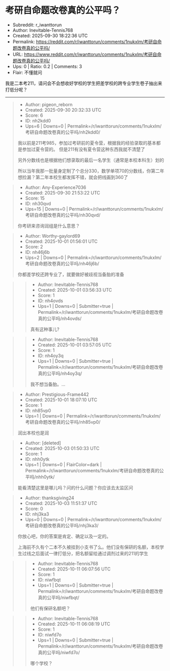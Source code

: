 # 考研自命题改卷真的公平吗？

- Subreddit: r_iwanttorun
- Author: Inevitable-Tennis768
- Created: 2025-09-30 18:22:36 UTC
- Permalink: https://reddit.com/r/iwanttorun/comments/1nukxlm/考研自命题改卷真的公平吗/
- URL: https://www.reddit.com/r/iwanttorun/comments/1nukxlm/考研自命题改卷真的公平吗/
- Ups: 0 | Ratio: 0.2 | Comments: 3
- Flair: 不懂就问


我是二本考211，请问会不会想收好学校的学生把差学校的跨专业学生卷子抽出来打低分呢？


---

> - Author: pigeon_reborn
> - Created: 2025-09-30 20:32:33 UTC
> - Score: 6
> - ID: nh2kdd0
> - Ups=6 | Downs=0 | Permalink=/r/iwanttorun/comments/1nukxlm/考研自命题改卷真的公平吗/nh2kdd0/
>
> 我以前是211考985，参加过考研前的夏令营，根据我的经验录取的基本都是参加过夏令营的。 但是211有没有夏令营这种东西我就不清楚了
> 
> 另外分数线也是根据他们想录取的最后一名学生（通常是本校本科生）划的
> 
> 所以当年我那一批量身定制了个总分330，数学单项70的分数线，你第二年想捡漏？第二年本校生都发挥不错，就会把线画到360了

> - Author: Any-Experience7036
> - Created: 2025-09-30 21:53:22 UTC
> - Score: 15
> - ID: nh30qvd
> - Ups=15 | Downs=0 | Permalink=/r/iwanttorun/comments/1nukxlm/考研自命题改卷真的公平吗/nh30qvd/
>
> 你考研来咨询润组是什么意思？

> - Author: Worthy-gaylord69
> - Created: 2025-10-01 01:56:01 UTC
> - Score: 2
> - ID: nh46j6b
> - Ups=2 | Downs=0 | Permalink=/r/iwanttorun/comments/1nukxlm/考研自命题改卷真的公平吗/nh46j6b/
>
> 你都差学校还跨专业了，就要做好被歧视当备胎的准备

>> - Author: Inevitable-Tennis768
>> - Created: 2025-10-01 03:56:33 UTC
>> - Score: 1
>> - ID: nh4ovds
>> - Ups=1 | Downs=0 | Submitter=true | Permalink=/r/iwanttorun/comments/1nukxlm/考研自命题改卷真的公平吗/nh4ovds/
>>
>> 真有这种事儿?

>> - Author: Inevitable-Tennis768
>> - Created: 2025-10-01 03:57:05 UTC
>> - Score: 1
>> - ID: nh4oy3q
>> - Ups=1 | Downs=0 | Submitter=true | Permalink=/r/iwanttorun/comments/1nukxlm/考研自命题改卷真的公平吗/nh4oy3q/
>>
>> 我不想当备胎。…

> - Author: Prestigious-Frame442
> - Created: 2025-10-01 18:07:10 UTC
> - Score: 1
> - ID: nh85vp0
> - Ups=1 | Downs=0 | Permalink=/r/iwanttorun/comments/1nukxlm/考研自命题改卷真的公平吗/nh85vp0/
>
> 润出本校也是润

> - Author: [deleted]
> - Created: 2025-10-03 01:50:33 UTC
> - Score: 1
> - ID: nhh0ytk
> - Ups=1 | Downs=0 | FlairColor=dark | Permalink=/r/iwanttorun/comments/1nukxlm/考研自命题改卷真的公平吗/nhh0ytk/
>
> 能看清楚这里是哪儿吗？问的什么问题？你应该去太监区问

> - Author: thanksgiving24
> - Created: 2025-10-03 11:51:37 UTC
> - Score: 0
> - ID: nhj3ka3
> - Ups=0 | Downs=0 | Permalink=/r/iwanttorun/comments/1nukxlm/考研自命题改卷真的公平吗/nhj3ka3/
>
> 你放心吧，你的答案是肯定、确定以及一定的。
> 
> 上海前不久有个二本不久被挂到小支书了么。他们没有保研的名额，本校学生过线之后面试一律打低分，把名额留给通过调剂过来的211的学生

>> - Author: Inevitable-Tennis768
>> - Created: 2025-10-11 06:07:56 UTC
>> - Score: 1
>> - ID: niwfbqt
>> - Ups=1 | Downs=0 | Submitter=true | Permalink=/r/iwanttorun/comments/1nukxlm/考研自命题改卷真的公平吗/niwfbqt/
>>
>> 他们有保研名额吧？

>> - Author: Inevitable-Tennis768
>> - Created: 2025-10-11 06:08:19 UTC
>> - Score: 1
>> - ID: niwfd7o
>> - Ups=1 | Downs=0 | Submitter=true | Permalink=/r/iwanttorun/comments/1nukxlm/考研自命题改卷真的公平吗/niwfd7o/
>>
>> 哪个学校？
